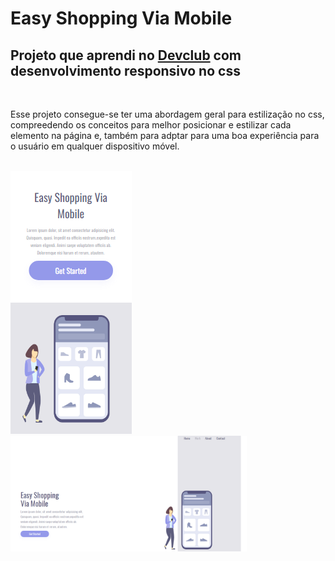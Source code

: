 <h1>Easy Shopping Via Mobile</h1>
<h2>Projeto que aprendi no <a target="_blank" href="https://rodolfomori.com.br.devclub">Devclub</a> com desenvolvimento responsivo no css</h2>
<br>
<p>Esse projeto consegue-se ter uma abordagem geral para estilização no css, compreedendo os conceitos para melhor posicionar e estilizar cada elemento na página e, também 
para adptar para uma boa experiência para o usuário em qualquer dispositivo móvel.</p>
<br>
<img src="https://github.com/Rafaelpidias/GirlCellPhone/blob/master/PrintGirlCellPhoneResp_Mobile.PNG?raw=true">
<img width=75% src="https://github.com/Rafaelpidias/GirlCellPhone/blob/master/PrintGirlCellPhone_Dktp.PNG?raw=true">


